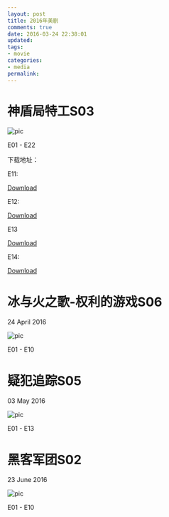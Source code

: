```yaml
---
layout: post
title: 2016年美剧
comments: true
date: 2016-03-24 22:38:01
updated:
tags:
- movie
categories:
- media
permalink:
---
```


# 神盾局特工S03

![pic](/images/sdjtg.jpg)

E01 - E22

下载地址：

E11:

[Download](magnet:?xt=urn:btih:62AAAEE2EFE16DF6FA8E98459E54340E7B5DE921)

E12:

[Download](magnet:?xt=urn:btih:1F139F01EFC0D9D777EA723643341960DC9B75B3)

E13

[Download](magnet:?xt=urn:btih:9F87AFCEDC023B35CA91B17C95B8A590FD0B454B)

E14:

[Download](magnet:?xt=urn:btih:78A23874158CBE0300BB75B9BC579A3E8675094C)

# 冰与火之歌-权利的游戏S06

24 April 2016

![pic](/images/qldyx.jpg)

E01 - E10

# 疑犯追踪S05

03 May 2016

![pic](/images/yfzz.jpg)

E01 - E13

# 黑客军团S02

23 June 2016

![pic](/images/hkjt.jpg)

E01 - E10
